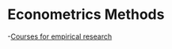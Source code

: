 # Econometrics Methods
-[Courses for empirical research ](https://github.com/paulgp/applied-methods-phd)
